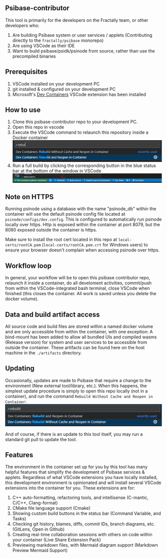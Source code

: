 ## Psibase-contributor

This tool is primarily for the developers on the Fractally team, or other developers who:

1. Are building Psibase system or user services / applets (Contributing directly to the `fractally/psibase` monorepo)
2. Are using VSCode as their IDE
3. Want to build psibase/psidk/psinode from source, rather than use the precompiled binaries

## Prerequisites

1. VSCode installed on your development PC
2. git installed & configured on your development PC
3. Microsoft's [Dev Containers](https://marketplace.visualstudio.com/items?itemName=ms-vscode-remote.remote-containers) VSCode extension has been installed

## How to use

1. Clone this psibase-contributor repo to your development PC.
2. Open this repo in vscode
3. Execute the VSCode command to relaunch this repository inside a Docker container <br/> ![Reopen in Container](/img/build-command.png)
4. Run a full build by clicking the corresponding button in the blue status bar at the bottom of the window in VSCode <br/> ![Execute Build](/img/full-build.png)

## Note on HTTPS

Running psinode using a database with the name "psinode_db" within the container will use the default psinode config file located at `psinode/configs/dev.config`. This is configured to automatically run psinode locally over https. Http is exposed within the container at port 8079, but the 8080 exposed outside the container is https.

Make sure to install the root cert located in this repo at `local-certs/rootCA.pem` (`local-certs/rootCA.pem.crt` for Windows users) to ensure your browser doesn't complain when accessing psinode over https.

## Workflow loop

In general, your workflow will be to open this psibase contributor repo, relaunch it inside a container, do all develoment activities, commit/push from within the VSCode-integrated bash terminal, close VSCode when finished (this closes the container. All work is saved unless you delete the docker volume).

## Data and build artifact access

All source code and build files are stored within a named docker volume and are only accessible from within the container, with one exception: A bind-mount has been added to allow all bundled UIs and compiled wasms (Release version) for system and user services to be accessible from outside the container. These artifacts can be found here on the host machine in the `./artifacts` directory.

## Updating

Occasionally, updates are made to Psibase that require a change to the environment (New external tool/library, etc.). When this happens, the simplest update procedure is simply to open this repo locally (not in a container), and run the command `Rebuild Without Cache and Reopen in Container`:
![Rebuild Without Cache](/img/rebuild-without-cache.png)

And of course, if there is an update to this tool itself, you may run a standard git pull to update the tool.

## Features

The environment in the container set up for you by this tool has many helpful features that simplify the development of Psibase services & applets. Regardless of what VSCode extensions you have locally installed, this development environment is opinionated and will install several VSCode extensions into the container for you. These extensions are for:

1. C++ auto-formatting, refactoring tools, and intellisense (C-mantic, C/C++, Clang-format)
2. CMake file language support (Cmake)
3. Showing custom build buttons in the status bar (Command Variable, and Tasks)
4. Checking git history, blames, diffs, commit IDs, branch diagrams, etc. (GitLens, Open in Github)
5. Creating real-time collaboration sessions with others on code within your container (Live Share Extension Pack)
6. Previewing markdown files, with Mermaid diagram support (Markdown Preview Mermaid Support)
